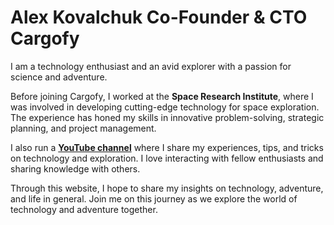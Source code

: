 # Alex Kovalchuk Co-Founder & CTO Cargofy

I am a technology enthusiast and an avid explorer with a passion for science and adventure.

Before joining Cargofy, I worked at the **Space Research Institute**, where I was involved in developing cutting-edge technology for space exploration. The experience has honed my skills in innovative problem-solving, strategic planning, and project management.

I also run a **[YouTube channel](https://www.youtube.com/@alex-kovalchuk)** where I share my experiences, tips, and tricks on technology and exploration. I love interacting with fellow enthusiasts and sharing knowledge with others.

Through this website, I hope to share my insights on technology, adventure, and life in general. Join me on this journey as we explore the world of technology and adventure together.